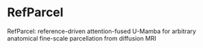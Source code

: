 # RefParcel
RefParcel: reference-driven attention-fused U-Mamba for arbitrary anatomical fine-scale parcellation from diffusion MRI
